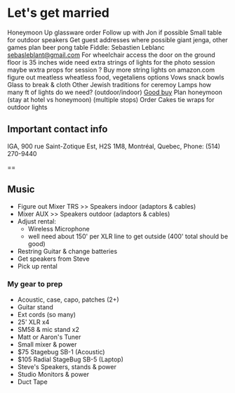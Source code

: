 # Let's get married

Honeymoon
Up glassware order
Follow up with Jon if possible
Small table for outdoor speakers
Get guest addresses where possible
giant jenga, other games
plan beer pong table
Fiddle: Sebastien Leblanc sebasleblant@gmail.com
For wheelchair access the door on the ground floor is 35 inches wide
need extra strings of lights for the photo session
maybe wxtra props for session ?
Buy more string lights on amazon.com
figure out meatless wheatless food, vegetaliens options
Vows
snack bowls
Glass to break & cloth
Other Jewish traditions for ceremoy
Lamps
how many ft of lights do we need? (outdoor/indoor) [Good buy](https://www.amazon.com/Backyard-Hanging-Outdoor-Pergola-Deckyard/dp/B00RQHBZVS/)
Plan honeymoon (stay at hotel vs honeymoon) (multiple stops)
Order Cakes
tie wraps for outdoor lights

## Important contact info

IGA, 900 rue Saint-Zotique Est, H2S 1M8, Montréal, Quebec, Phone: (514) 270-9440

==

## Music

- Figure out Mixer TRS >> Speakers indoor (adaptors & cables)
- Mixer AUX >> Speakers outdoor (adaptors & cables)
- Adjust rental:
  - Wireless Microphone
  - well need about 150' per XLR line to get outside (400' total should be good)
- Restring Guitar & change batteries
- Get speakers from Steve
- Pick up rental

### My gear to prep

- Acoustic, case, capo, patches (2+)
- Guitar stand
- Ext cords (so many)
- 25' XLR x4
- SM58 & mic stand x2
- Matt or Aaron's Tuner
- Small mixer & power
- $75 Stagebug SB-1 (Acoustic)
- $105 Radial StageBug SB-5 (Laptop)
- Steve's Speakers, stands & power
- Studio Monitors & power
- Duct Tape
